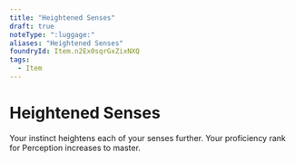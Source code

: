 ```yaml
---
title: "Heightened Senses"
draft: true
noteType: ":luggage:"
aliases: "Heightened Senses"
foundryId: Item.n2Ex0sqrGxZixNXQ
tags:
  - Item
---
```


# Heightened Senses

Your instinct heightens each of your senses further. Your proficiency rank for Perception increases to master.
